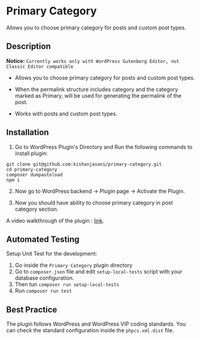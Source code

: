 # Primary Category
Allows you to choose primary category for posts and custom post types.

## Description

**Notice:** `Currently works only with WordPress Gutenberg Editor, not Classic Editor compatible`

- Allows you to choose primary category for posts and custom post types.

- When the permalink structure includes category and the category marked as Primary, will be used for generating the permalink of the post.

- Works with posts and custom post types.

## Installation

1. Go to WordPress Plugin's Directory and Run the following commands to install plugin:
```
git clone git@github.com:kishanjasani/primary-category.git
cd primary-category
composer dumpautoload
npm i
```

2. Now go to WordPress backend -> Plugin page -> Activate the Plugin.

3. Now you should have ability to choose primary category in post category section.

A video walkthrough of the plugin : [link](https://www.loom.com/share/77f7657cbb1b453390d9044a8847f933).

## Automated Testing
Setup Unit Test for the development:

1. Go inside the `Primary Category` plugin directory
2. Go to `composer.json` file and edit `setup-local-tests` script with your database configuration.
3. Then tun `composer run setup-local-tests`
4. Run `composer run test`

## Best Practice
The plugin follows WordPress and WordPress VIP coding standards. You can check the standard configuration inside the `phpcs.xml.dist` file.
